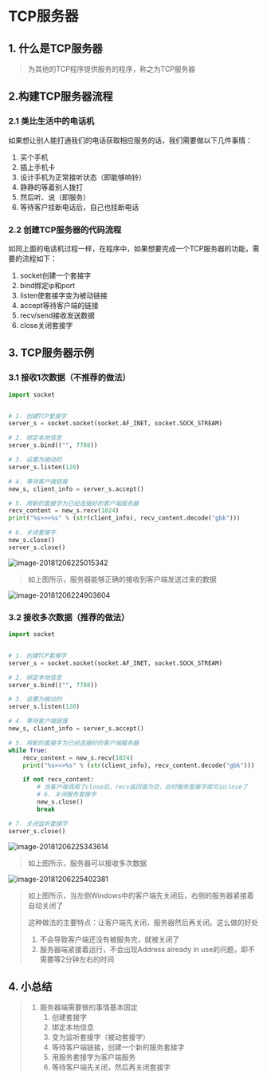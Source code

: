 # TCP服务器

## 1. 什么是TCP服务器

> 为其他的TCP程序提供服务的程序，称之为TCP服务器

## 2.构建TCP服务器流程

### 2.1 类比生活中的电话机

如果想让别人能打通我们的电话获取相应服务的话，我们需要做以下几件事情：
1. 买个手机
2. 插上手机卡
3. 设计手机为正常接听状态（即能够响铃）
4. 静静的等着别人拨打
5. 然后听、说（即服务）
6. 等待客户挂断电话后，自己也挂断电话

### 2.2 创建TCP服务器的代码流程

如同上面的电话机过程一样，在程序中，如果想要完成一个TCP服务器的功能，需要的流程如下：
1. socket创建一个套接字
2. bind绑定ip和port
3. listen使套接字变为被动链接
4. accept等待客户端的链接
5. recv/send接收发送数据
6. close关闭套接字



## 3. TCP服务器示例

### 3.1 接收1次数据（不推荐的做法）

```python
import socket


# 1. 创建TCP套接字
server_s = socket.socket(socket.AF_INET, socket.SOCK_STREAM)

# 2. 绑定本地信息
server_s.bind(("", 7788))

# 3. 设置为被动的
server_s.listen(128)

# 4. 等待客户端链接
new_s, client_info = server_s.accept()

# 5. 用新的套接字为已经连接好的客户端服务器
recv_content = new_s.recv(1024)
print("%s>>>%s" % (str(client_info), recv_content.decode("gbk")))

# 6. 关闭套接字
new_s.close()
server_s.close()
```

![image-20181206225015342](https://cdn.itprojects.cn/iotimg/krqpl.png)

> 如上图所示，服务器能够正确的接收到客户端发送过来的数据

![image-20181206224903604](https://cdn.itprojects.cn/iotimg/dqdqa.png)

### 3.2 接收多次数据（推荐的做法）

```python
import socket


# 1. 创建TCP套接字
server_s = socket.socket(socket.AF_INET, socket.SOCK_STREAM)

# 2. 绑定本地信息
server_s.bind(("", 7788))

# 3. 设置为被动的
server_s.listen(128)

# 4. 等待客户端链接
new_s, client_info = server_s.accept()

# 5. 用新的套接字为已经连接好的客户端服务器
while True:
    recv_content = new_s.recv(1024)
    print("%s>>>%s" % (str(client_info), recv_content.decode("gbk")))

    if not recv_content:
        # 当客户端调用了close后，recv返回值为空，此时服务套接字就可以close了
        # 6. 关闭服务套接字
        new_s.close()
        break

# 7. 关闭监听套接字
server_s.close()
```



![image-20181206225343614](https://cdn.itprojects.cn/iotimg/2xtzy.png)

> 如上图所示，服务器可以接收多次数据

![image-20181206225402381](https://cdn.itprojects.cn/iotimg/q6u8u.png)

> 如上图所示，当左侧Windows中的客户端先关闭后，右侧的服务器紧接着自动关闭了
>
> 这种做法的主要特点：让客户端先关闭，服务器然后再关闭。这么做的好处
>
> 1. 不会导致客户端还没有被服务完，就被关闭了
> 2. 服务器端紧接着运行，不会出现Address already in use的问题，即不需要等2分钟左右的时间



## 4. 小总结

> 1. 服务器端需要做的事情基本固定
>    1. 创建套接字
>    2. 绑定本地信息
>    3. 变为监听套接字（被动套接字）
>    4. 等待客户端链接，创建一个新的服务套接字
>    5. 用服务套接字为客户端服务
>    6. 等待客户端先关闭，然后再关闭套接字








